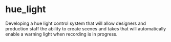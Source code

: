# hue_light

Developing a hue light control system that will allow designers and production staff the ability to create scenes and takes that will automatically enable a warning light when recording is in progress. 
